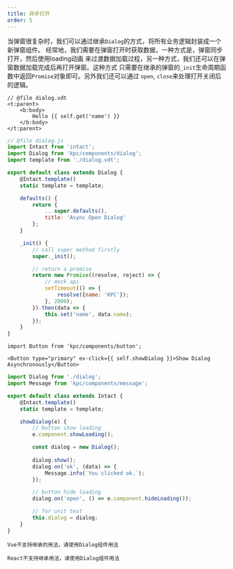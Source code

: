 ```yaml
---
title: 异步打开
order: 5
---
```


当弹窗很复杂时，我们可以通过继承`Dialog`的方式，将所有业务逻辑封装成一个新弹窗组件。
经常地，我们需要在弹窗打开时获取数据，一种方式是，弹窗同步打开，然后使用loading动画
来过渡数据加载过程，另一种方式，我们还可以在弹窗数据加载完成后再打开弹窗。这种方式
只需要在继承的弹窗的`_init`生命周期函数中返回`Promise`对象即可。另外我们还可以通过
`open`, `close`来处理打开关闭后的逻辑。

```vdt
// @file dialog.vdt
<t:parent>
    <b:body>
        Hello {{ self.get('name') }}
    </b:body>
</t:parent>
```

```js
// @file dialog.js
import Intact from 'intact';
import Dialog from 'kpc/components/dialog';
import template from './dialog.vdt';

export default class extends Dialog {
    @Intact.template()
    static template = template;

    defaults() {
        return {
            ...super.defaults(),
            title: 'Async Open Dialog'
        };
    }

    _init() {
        // call super method firstly
        super._init();

        // return a promise
        return new Promise((resolve, reject) => {
            // mock api
            setTimeout(() => {
                resolve({name: 'KPC'});
            }, 2000);
        }).then(data => {
            this.set('name', data.name);
        });
    }
}
```

```vdt
import Button from 'kpc/components/button';

<Button type="primary" ev-click={{ self.showDialog }}>Show Dialog Asynchronously</Button>
```

```js
import Dialog from './dialog';
import Message from 'kpc/components/message';

export default class extends Intact {
    @Intact.template()
    static template = template;

    showDialog(e) {
        // button show loading
        e.component.showLoading();

        const dialog = new Dialog();
        
        dialog.show();
        dialog.on('ok', (data) => {
            Message.info(`You clicked ok.`);
        });

        // button hide loading
        dialog.on('open', () => e.component.hideLoading());

        // for unit test
        this.dialog = dialog;
    }
}
```

```vue-ignore
Vue不支持继承的用法，请使用Dialog组件用法
```

```react-ignore
React不支持继承用法，请使用Dialog组件用法
```
